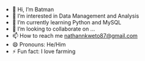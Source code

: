 - 👋 Hi, I’m Batman
- 👀 I’m interested in Data Management and Analysis
- 🌱 I’m currently learning Python and MySQL
- 💞️ I’m looking to collaborate on ...
- 📫 How to reach me nathannkweto87@gmail.com
- 😄 Pronouns: He/Him
- ⚡ Fun fact: I love farming

<!---
Palo87Nate/Palo87Nate is a ✨ special ✨ repository because its `README.md` (this file) appears on your GitHub profile.
You can click the Preview link to take a look at your changes.
--->

